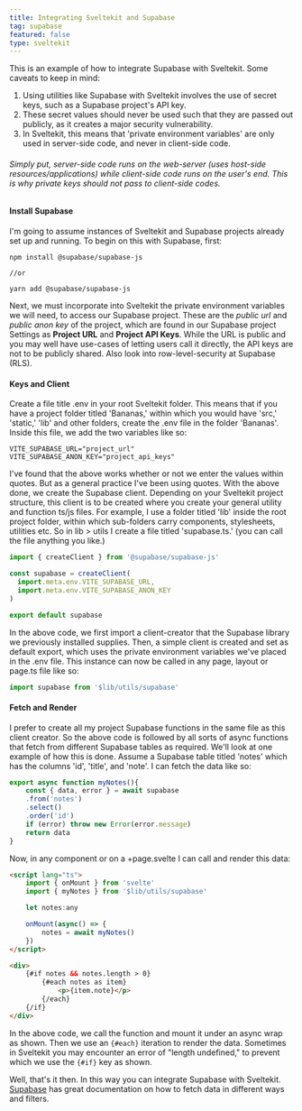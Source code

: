 ```yaml
---
title: Integrating Sveltekit and Supabase
tag: supabase
featured: false
type: sveltekit
---
```


This is an example of how to integrate Supabase with Sveltekit. Some caveats to keep in mind:

1. Using utilities like Supabase with Sveltekit involves the use of secret keys, such as a Supabase project's API key. 
2. These secret values should never be used such that they are passed out publicly, as it creates a major security vulnerability.
3. In Sveltekit, this means that 'private environment variables' are only used in server-side code, and never in client-side code.

###### Simply put, server-side code runs on the web-server (uses host-side resources/applications) while client-side code runs on the user's end. This is why private keys should not pass to client-side codes.

#### Install Supabase

I'm going to assume instances of Sveltekit and Supabase projects already set up and running. To begin on this with Supabase, first:

```shell
npm install @supabase/supabase-js

//or

yarn add @supabase/supabase-js
```

Next, we must incorporate into Sveltekit the private environment variables we will need, to access our Supabase project. These are the *public url* and *public anon key* of the project, which are found in our Supabase project Settings as **Project URL** and **Project API Keys**. While the URL is public and you may well have use-cases of letting users call it directly, the API keys are not to be publicly shared. Also look into row-level-security at Supabase (RLS).

#### Keys and Client

Create a file title .env in your root Sveltekit folder. This means that if you have a project folder titled 'Bananas,' within which you would have 'src,' 'static,' 'lib' and other folders, create the .env file in the folder 'Bananas'. Inside this file, we add the two variables like so:

```shell
VITE_SUPABASE_URL="project_url"
VITE_SUPABASE_ANON_KEY="project_api_keys"
```

I've found that the above works whether or not we enter the values within quotes. But as a general practice I've been using quotes. With the above done, we create the Supabase client. Depending on your Sveltekit project structure, this client is to be created where you create your general utility and function ts/js files. For example, I use a folder titled 'lib' inside the root project folder, within which sub-folders carry components, stylesheets, utilities etc. So in lib > utils I create a file titled 'supabase.ts.' (you can call the file anything you like.)

```javascript
import { createClient } from '@supabase/supabase-js'

const supabase = createClient(
  import.meta.env.VITE_SUPABASE_URL,
  import.meta.env.VITE_SUPABASE_ANON_KEY
)

export default supabase
```

In the above code, we first import a client-creator that the Supabase library we previously installed supplies. Then, a simple client is created and set as default export, which uses the private environment variables we've placed in the .env file. This instance can now be called in any page, layout or page.ts file like so:

```javascript
import supabase from '$lib/utils/supabase'
```

#### Fetch and Render

I prefer to create all my project Supabase functions in the same file as this client creator. So the above code is followed by all sorts of async functions that fetch from different Supabase tables as required. We'll look at one example of how this is done. Assume a Supabase table titled 'notes' which has the columns 'id', 'title', and 'note'. I can fetch the data like so:

```javascript
export async function myNotes(){
	const { data, error } = await supabase
	.from('notes')
	.select()
	.order('id')
	if (error) throw new Error(error.message)
	return data
}
```

Now, in any component or on a +page.svelte I can call and render this data:

```html
<script lang="ts">
	import { onMount } from 'svelte'
	import { myNotes } from '$lib/utils/supabase'

	let notes:any

	onMount(async() => {
		notes = await myNotes()
	})
</script>
```

```html
<div>
	{#if notes && notes.length > 0}
		{#each notes as item}
			<p>{item.note}</p>
		{/each}
	{/if}
</div>
```

In the above code, we call the function and mount it under an async wrap as shown. Then we use an `{#each}` iteration to render the data. Sometimes in Sveltekit you may encounter an error of "length undefined," to prevent which we use the `{#if}` key as shown.

Well, that's it then. In this way you can integrate Supabase with Sveltekit. <a href="https://supabase.com/docs/reference/javascript/introduction" target="_blank" rel="noreferrer">Supabase</a> has great documentation on how to fetch data in different ways and filters. 
